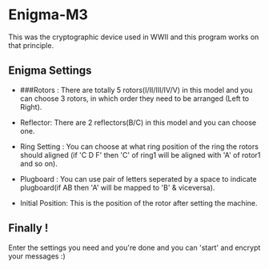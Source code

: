 # Enigma-M3
This was the cryptographic device used in WWII and this program works on that principle.

## Enigma Settings
  - ###Rotors : 
    There are totally 5 rotors(I/II/III/IV/V) in this model and you can choose 3 rotors, in which order they need to be arranged (Left to Right).
    
  - Reflector:
    There are 2 reflectors(B/C) in this model and you can choose one.
    
  - Ring Setting : 
    You can choose at what ring position of the ring the rotors should aligned (if 'C D F' then 'C' of ring1 will be aligned with 'A' of rotor1 and so on).
    
  - Plugboard :
    You can use pair of letters seperated by a space to indicate plugboard(if AB then 'A' will be mapped to 'B' & viceversa).
    
  - Initial Position:
    This is the position of the rotor after setting the machine.

## Finally !
 Enter the settings you need and you're done and you can 'start' and encrypt your messages :)
